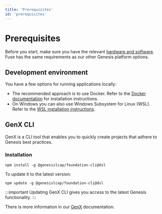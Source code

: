 ```yaml
---
title: 'Prerequisites'
id: 'prerequisites'
---
```


# Prerequisites

Before you start, make sure you have the relevant [hardware and software](/getting-started/quick-start/hardware-and-software/). Fuse has the same requirements as our other Genesis platform options. 

## Development environment

You have a few options for running applications locally:

* The recommended approach is to use Docker. Refer to the [Docker documentation](https://docs.docker.com/get-docker/) for installation instructions.
* On Windows you can also use Windows Subsystem for Linux (WSL). Refer to the [WSL installation instructions](/getting-started/prerequisites/installing-wsl/).

## GenX CLI
####
GenX is a CLI tool that enables you to quickly create projects that adhere to Genesis best practices.


### Installation

```shell
npm install -g @genesislcap/foundation-cli@dsl
```

To update it to the latest version:

```shell
npm update -g @genesislcap/foundation-cli@dsl
```

:::important
Updating GenX CLI gives you access to the latest Genesis functionality.
:::

There is more information in our [GenX](/getting-started/prerequisites/genx/) documentation.
